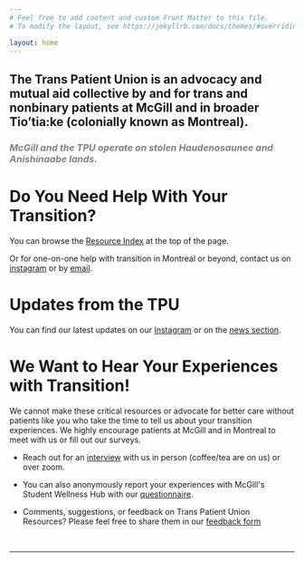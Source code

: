 ```yaml
---
# Feel free to add content and custom Front Matter to this file.
# To modify the layout, see https://jekyllrb.com/docs/themes/#overriding-theme-defaults

layout: home
---
```


<!--TODO: make banner and make resource index more eye catching -->

## The Trans Patient Union is an advocacy and mutual aid collective by and for trans and nonbinary patients at McGill and in broader Tio’tia:ke (colonially known as Montreal).

### <span style="color:gray">*McGill and the TPU operate on stolen Haudenosaunee and Anishinaabe lands.*</span>



# Do You Need Help With Your Transition?
You can browse the [Resource Index](guides) at the top of the page. 

Or for one-on-one help with transition in Montreal or beyond, contact us on [instagram]({{site.instagram}}) or by [email](mailto:{{site.email}}).

# Updates from the TPU
You can find our latest updates on our [Instagram]({{site.instagram}}) or on the [news section](news).

# We Want to Hear Your Experiences with Transition!

We cannot make these critical resources or advocate for better care without patients like you who take the time to tell us about your transition experiences. We highly encourage patients at McGill and in Montreal to meet with us or fill out our surveys. 

- Reach out for an [interview](https://docs.google.com/forms/d/e/1FAIpQLSeKaSSFFmY4NMLWJDhsdH9w7v1bp1lVxfz1RK9ZKbTtqKQc6g/viewform) with us in person (coffee/tea are on us) or over zoom.

- You can also anonymously report your experiences with McGill's Student Wellness Hub with our [questionnaire](https://docs.google.com/forms/d/e/1FAIpQLSeWWUuNY1q_Tp2kmBF4lTsoAHnqWHrjpzKwp9pJGobXwKA8ag/viewform).

- Comments, suggestions, or feedback on Trans Patient Union Resources? Please feel free to share them in our [feedback form](https://docs.google.com/forms/d/e/1FAIpQLSerZAVmm0v3k6GNB3GGfWLwHsOEXGFuTqXM7C5c4MM1GmBhHw/viewform)

<br> 

---

